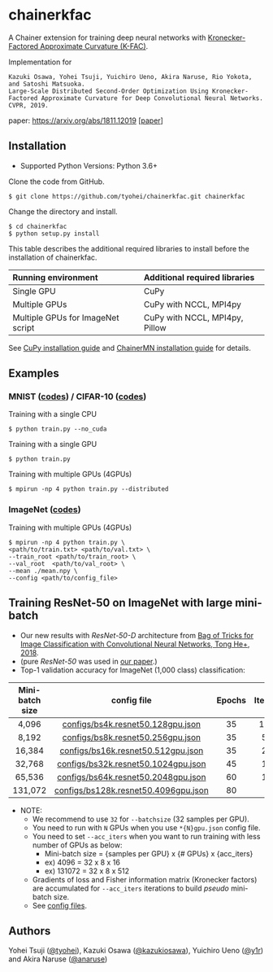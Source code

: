 # chainerkfac

A Chainer extension for training deep neural networks with [Kronecker-Factored Approximate Curvature (K-FAC)](https://arxiv.org/abs/1503.05671).

Implementation for 
```
Kazuki Osawa, Yohei Tsuji, Yuichiro Ueno, Akira Naruse, Rio Yokota, and Satoshi Matsuoka. 
Large-Scale Distributed Second-Order Optimization Using Kronecker-Factored Approximate Curvature for Deep Convolutional Neural Networks. 
CVPR, 2019.
```
paper: https://arxiv.org/abs/1811.12019
[[paper](http://openaccess.thecvf.com/content_CVPR_2019/papers/Osawa_Large-Scale_Distributed_Second-Order_Optimization_Using_Kronecker-Factored_Approximate_Curvature_for_Deep_CVPR_2019_paper.pdf)]

## Installation
- Supported Python Versions: Python 3.6+

Clone the code from GitHub.
```
$ git clone https://github.com/tyohei/chainerkfac.git chainerkfac
```
Change the directory and install.
```
$ cd chainerkfac
$ python setup.py install
```

This table describes the additional required libraries to install before the installation of chainerkfac.

| Running environment | Additional required libraries |
|:--------------------|:------------------------------|
| Single GPU          | CuPy                          |
| Multiple GPUs       | CuPy with NCCL, MPI4py        |
| Multiple GPUs for ImageNet script | CuPy with NCCL, MPI4py, Pillow |

See [CuPy installation guide](https://docs-cupy.chainer.org/en/stable/install.html) and [ChainerMN installation guide](https://docs.chainer.org/en/stable/chainermn/installation/guide.html#chainermn-installation) for details.

## Examples

### MNIST ([codes](https://github.com/tyohei/chainerkfac/tree/master/examples/mnist)) / CIFAR-10 ([codes](https://github.com/tyohei/chainerkfac/tree/master/examples/cifar10))
Training with a single CPU
```
$ python train.py --no_cuda
```
Training with a single GPU
```
$ python train.py
```
Training with multiple GPUs (4GPUs)
```
$ mpirun -np 4 python train.py --distributed
```
### ImageNet ([codes](https://github.com/tyohei/chainerkfac/blob/master/examples/imagenet))

Training with multiple GPUs (4GPUs)
```
$ mpirun -np 4 python train.py \
<path/to/train.txt> <path/to/val.txt> \
--train_root <path/to/train_root> \
--val_root  <path/to/val_root> \
--mean ./mean.npy \
--config <path/to/config_file>
```
## Training ResNet-50 on ImageNet with large mini-batch
- Our new results with *ResNet-50-D* architecture from [Bag of Tricks for Image Classification with Convolutional Neural Networks, Tong He+, 2018](https://arxiv.org/abs/1812.01187).
- (pure *ResNet-50* was used in [our paper](https://arxiv.org/abs/1811.12019).)
- Top-1 validation accuracy for ImageNet (1,000 class) classification:

| Mini-batch size | config file | Epochs | Iterations | Top-1 Accuracy |
|:-:|:-:|:-:|:-:|:-:|
|4,096|[configs/bs4k.resnet50.128gpu.json](https://github.com/tyohei/chainerkfac/blob/master/examples/imagenet/configs/bs4k.resnet50.128gpu.json) | 35 | 10,948 | 75.9 % |
|8,192|[configs/bs8k.resnet50.256gpu.json](https://github.com/tyohei/chainerkfac/blob/master/examples/imagenet/configs/bs8k.resnet50.256gpu.json) | 35 | 5,478 | 76.4 % |
|16,384|[configs/bs16k.resnet50.512gpu.json](https://github.com/tyohei/chainerkfac/blob/master/examples/imagenet/configs/bs16k.resnet50.512gpu.json) | 35 | 2,737 | 76.6 % |
|32,768|[configs/bs32k.resnet50.1024gpu.json](https://github.com/tyohei/chainerkfac/blob/master/examples/imagenet/configs/bs32k.resnet50.1024gpu.json) | 45 | 1,760 | 76.9 % |
|65,536|[configs/bs64k.resnet50.2048gpu.json](https://github.com/tyohei/chainerkfac/blob/master/examples/imagenet/configs/bs64k.resnet50.2048gpu.json) | 60 | 1,173 | 76.3 % |
|131,072|[configs/bs128k.resnet50.4096gpu.json](https://github.com/tyohei/chainerkfac/blob/master/examples/imagenet/configs/bs128k.resnet50.4096gpu.json) | 80 | 782 | 75.0 % |

- NOTE:
  - We recommend to use `32` for `--batchsize` (32 samples per GPU). 
  - You need to run with `N` GPUs when you use `*{N}gpu.json` config file. 
  - You need to set `--acc_iters` when you want to run training with less number of GPUs as below:
    - Mini-batch size = {samples per GPU} x {# GPUs} x {acc_iters}
    - ex) 4096 = 32 x 8 x 16
    - ex) 131072 = 32 x 8 x 512 
  - Gradients of loss and Fisher information matrix (Kronecker factors) are accumulated for `--acc_iters` iterations to build *pseudo* mini-batch size.
  - See [config files](https://github.com/tyohei/chainerkfac/tree/master/examples/imagenet/configs).


## Authors
Yohei Tsuji ([@tyohei](https://github.com/tyohei)), Kazuki Osawa ([@kazukiosawa](https://github.com/kazukiosawa)), Yuichiro Ueno ([@y1r](https://github.com/y1r)) and Akira Naruse ([@anaruse](https://github.com/anaruse))
